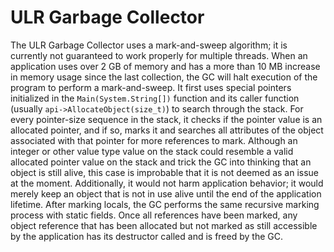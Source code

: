 # ULR Garbage Collector

The ULR Garbage Collector uses a mark-and-sweep algorithm; it is currently not guaranteed to work properly for multiple threads. When an application uses over 2 GB of memory and has a more than 10 MB increase in memory usage since the last collection, the GC will halt execution of the program to perform a mark-and-sweep. It first uses special pointers initialized in the `Main(System.String[])` function and its caller function (usually `api->AllocateObject(size_t)`) to search through the stack. For every pointer-size sequence in the stack, it checks if the pointer value is an allocated pointer, and if so, marks it and searches all attributes of the object associated with that pointer for more references to mark. Although an integer or other value type value on the stack could resemble a valid allocated pointer value on the stack and trick the GC into thinking that an object is still alive, this case is improbable that it is not deemed as an issue at the moment. Additionally, it would not harm application behavior; it would merely keep an object that is not in use alive until the end of the application lifetime. After marking locals, the GC performs the same recursive marking process with static fields. Once all references have been marked, any object reference that has been allocated but not marked as still accessible by the application has its destructor called and is freed by the GC.
